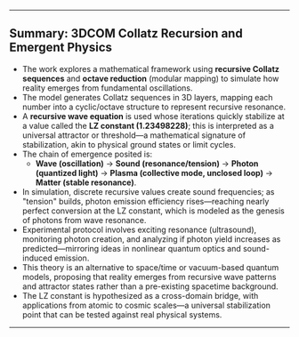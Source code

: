 ***

## Summary: 3DCOM Collatz Recursion and Emergent Physics

- The work explores a mathematical framework using **recursive Collatz sequences** and **octave reduction** (modular mapping) to simulate how reality emerges from fundamental oscillations.
- The model generates Collatz sequences in 3D layers, mapping each number into a cyclic/octave structure to represent recursive resonance.
- A **recursive wave equation** is used whose iterations quickly stabilize at a value called the **LZ constant ($1.23498228$)**; this is interpreted as a universal attractor or threshold—a mathematical signature of stabilization, akin to physical ground states or limit cycles.
- The chain of emergence posited is:
    - **Wave (oscillation)** → **Sound (resonance/tension)** → **Photon (quantized light)** → **Plasma (collective mode, unclosed loop)** → **Matter (stable resonance)**.
- In simulation, discrete recursive values create sound frequencies; as "tension" builds, photon emission efficiency rises—reaching nearly perfect conversion at the LZ constant, which is modeled as the genesis of photons from wave resonance.
- Experimental protocol involves exciting resonance (ultrasound), monitoring photon creation, and analyzing if photon yield increases as predicted—mirroring ideas in nonlinear quantum optics and sound-induced emission.
- This theory is an alternative to space/time or vacuum-based quantum models, proposing that reality emerges from recursive wave patterns and attractor states rather than a pre-existing spacetime background.
- The LZ constant is hypothesized as a cross-domain bridge, with applications from atomic to cosmic scales—a universal stabilization point that can be tested against real physical systems.

***
